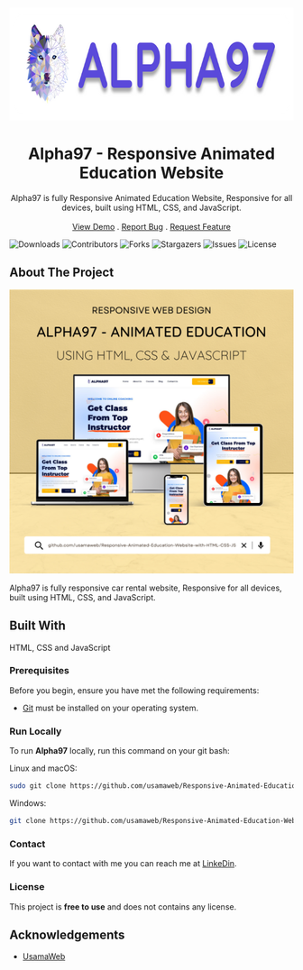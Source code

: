 <br/>
<p align="center">
  <a href="https://github.com/usamaweb/Responsive-Animated-Education-Website-with-HTML-CSS-JS">
    <img src="./img/ALPHA97.png" alt="Logo" width="700" height="200">
  </a>

  <h1 align="center">Alpha97 - Responsive Animated Education Website</h1>

  <p align="center">
    Alpha97 is fully Responsive Animated Education Website,
Responsive for all devices, built using HTML, CSS, and JavaScript.
    <br/>
    <br/>
    <a href="https://github.com/usamaweb/alpha97-car-rent-website">View Demo</a>
    .
    <a href="https://github.com/usamaweb/alpha97-car-rent-website/issues">Report Bug</a>
    .
    <a href="https://github.com/usamaweb/alpha97-car-rent-website/issues">Request Feature</a>
  </p>
</p>

![Downloads](https://img.shields.io/github/downloads/usamaweb/alpha97-car-rent-website/total) ![Contributors](https://img.shields.io/github/contributors/usamaweb/alpha97-car-rent-website?color=dark-green) ![Forks](https://img.shields.io/github/forks/usamaweb/alpha97-car-rent-website?style=social) ![Stargazers](https://img.shields.io/github/stars/usamaweb/alpha97-car-rent-website?style=social) ![Issues](https://img.shields.io/github/issues/usamaweb/alpha97-car-rent-website) ![License](https://img.shields.io/github/license/usamaweb/alpha97-car-rent-website) 

## About The Project

![Screen Shot](./img/mockup1.png)

Alpha97 is fully responsive car rental website,
Responsive for all devices, built using HTML, CSS, and JavaScript.

## Built With

HTML, CSS and JavaScript

### Prerequisites

Before you begin, ensure you have met the following requirements:

* [Git](https://git-scm.com/downloads "Download Git") must be installed on your operating system.

### Run Locally

To run **Alpha97** locally, run this command on your git bash:

Linux and macOS:

```bash
sudo git clone https://github.com/usamaweb/Responsive-Animated-Education-Website-with-HTML-CSS-JS.git
```

Windows:

```bash
git clone https://github.com/usamaweb/Responsive-Animated-Education-Website-with-HTML-CSS-JS.git
```

### Contact

If you want to contact with me you can reach me at [LinkeDin](https://www.linkedin.com/in/usamaweb/).

### License

This project is **free to use** and does not contains any license.

## Acknowledgements

* [UsamaWeb](https://github.com/usamaweb/)
